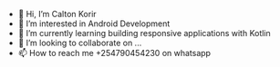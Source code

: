 - 👋 Hi, I’m Calton Korir
- 👀 I’m interested in Android Development
- 🌱 I’m currently learning building responsive applications with Kotlin
- 💞️ I’m looking to collaborate on ...
- 📫 How to reach me +254790454230 on whatsapp

<!---
milco33/milco33 is a ✨ special ✨ repository because its `README.md` (this file) appears on your GitHub profile.
You can click the Preview link to take a look at your changes.
--->

